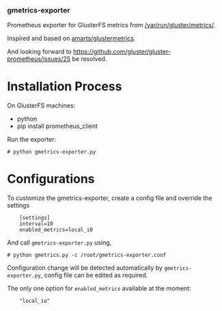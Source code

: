 ### gmetrics-exporter

Prometheus exporter for GlusterFS metrics from [/var/run/gluster/metrics/](https://docs.gluster.org/en/latest/release-notes/4.0.0/#2-monitoring-support).

Inspired and based on [amarts/glustermetrics](https://github.com/amarts/glustermetrics).

And looking forward to https://github.com/gluster/gluster-prometheus/issues/25 be resolved.

# Installation Process

On GlusterFS machines:
- python
- pip install prometheus_client

Run the exporter:

```
# python gmetrics-exporter.py
```

# Configurations
To customize the gmetrics-exporter, create a config file and override the settings

        [settings]
        interval=10
        enabled_metrics=local_i0

And call `gmetrics-exporter.py` using,

```
# python gmetrics.py -c /root/gmetrics-exporter.conf
```

Configuration change will be detected automatically by `gmetrics-exporter.py`, config
file can be edited as required.

The only one option for `enabled_metrics` available at the moment:

```
    "local_io"
```
